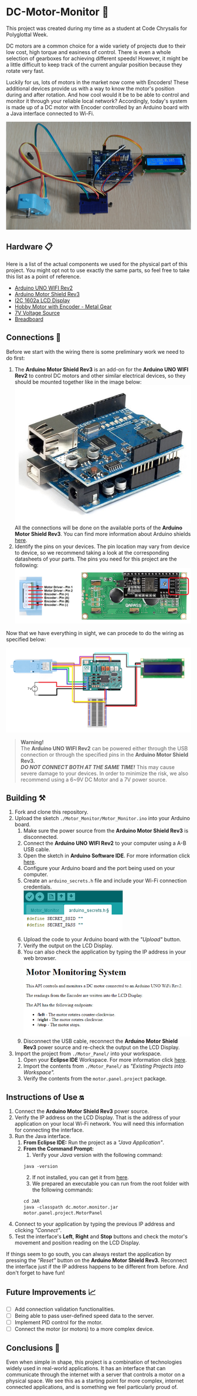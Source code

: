 # DC-Motor-Monitor 💽

This project was created during my time as a student at Code Chrysalis for Polyglottal Week.

DC motors are a common choice for a wide variety of projects due to their low cost, high torque and easiness of control. There is even a whole selection of gearboxes for achieving different speeds! However, it might be a little difficult to keep track of the current angular position because they rotate very fast. 

Luckily for us, lots of motors in the market now come with Encoders! These additional devices provide us with a way to know the motor's position during and after rotation. And how cool would it be to be able to control and monitor it through your reliable local network? Accordingly, today's system is made up of a DC motor with Encoder controlled by an Arduino board with a Java interface connected to Wi-Fi.

![Project Preview](./img/project-preview.jpg)

## Hardware 📋

Here is a list of the actual components we used for the physical part of this project. You might opt not to use exactly the same parts, so feel free to take this list as a point of reference.

- [Arduino UNO WIFI Rev2](https://store-usa.arduino.cc/collections/boards/products/arduino-uno-wifi-rev2)
- [Arduino Motor Shield Rev3](https://store-usa.arduino.cc/products/arduino-motor-shield-rev3)
- [I2C 1602a LCD Display](https://www.amazon.co.jp/-/en/SunFounder-Serial-Module-Display-Arduino/dp/B08X21LKP2)
- [Hobby Motor with Encoder - Metal Gear](https://www.sparkfun.com/products/16413)
- [7V Voltage Source](https://www.amazon.co.jp/gp/product/B0798JTWTD)
- [Breadboard](https://www.amazon.co.jp/gp/product/B06ZZSB77C/)

## Connections 🔗

Before we start with the wiring there is some preliminary work we need to do first:

1. The **Arduino Motor Shield Rev3** is an add-on for the **Arduino UNO WIFI Rev2** to control DC motors and other similar electrical devices, so they should be mounted together like in the image below:
![Arduino and Shield](./img/shield-connection-example.jpg)<br>
All the connections will be done on the available ports of the **Arduino Motor Shield Rev3**. You can find more information about Arduino shields [here](https://www.dummies.com/computers/arduino/an-overview-of-arduino-shields/).
2. Identify the pins on your devices. The pin location may vary from device to device, so we recommend taking a look at the corresponding datasheets of your parts. The pins you need for this project are the following:
![Devices Pin Layout](./img/devices-pin-layout.png)<br>

Now that we have everything in sight, we can procede to do the wiring as specified below:

![Connection Diagram](./img/connection-diagram.png)<br>

> **Warning!**<br>
The **Arduino UNO WIFI Rev2** can be powered either through the USB connection or through the specified pins in the **Arduino Motor Shield Rev3.<br>
*DO NOT CONNECT BOTH AT THE SAME TIME!*** This may cause severe damage to your devices. In order to minimize the risk, we also recommend using a 6~9V DC Motor and a 7V power source.
> 

## Building ⚒️

1. Fork and clone this repository.
2. Upload the sketch `./Motor_Monitor/Motor_Monitor.ino` into your Arduino board.
    1. Make sure the power source from the **Arduino Motor Shield Rev3** is disconnected.
    2. Connect the **Arduino UNO WIFI Rev2** to your computer using a A-B USB cable.
    3. Open the sketch in **Arduino Software IDE**. For more information click [here](https://www.arduino.cc/en/Guide).
    4. Configure your Arduino board and the port being used on your computer.
    5. Create an `arduino_secrets.h` file and include your Wi-Fi connection credentials.<br>
    ![Arduino Secrets](./img/arduino-secrets.png)<br>
    6. Upload the code to your Arduino board with the *"Upload"* button.
    7. Verify the output on the LCD Display.
    8. You can also check the application by typing the IP address in your web browser.<br>
    ![Monitor API](./img/motor-monitor-api.png)<br>
    9. Disconnect the USB cable, reconnect the **Arduino Motor Shield Rev3** power source and re-check the output on the LCD Display.
3. Import the project from `./Motor_Panel/` into your workspace.
    1. Open your **Eclipse IDE** Workspace. For more information click [here](https://www.eclipse.org/getting_started/).
    2. Import the contents from `./Motor_Panel/` as *"Existing Projects into Workspace".*
    3. Verify the contents from the `motor.panel.project` package.

## Instructions of Use 🔛

1. Connect the **Arduino Motor Shield Rev3** power source.
2. Verify the IP address on the LCD Display. That is the address of your application on your local Wi-Fi network. You will need this information for connecting the interface.
3. Run the Java interface.
    1. **From Eclipse IDE:** Run the project as a *"Java Application"*.
    2. **From the Command Prompt:**
        1. Verify your *Java* version with the following command:
          ```console
          java -version
          ```
        2. If not installed, you can get it from [here](https://www.oracle.com/java/technologies/downloads/).
        3. We prepared an executable you can run from the root folder with the following commands:
          ```console
          cd JAR
          java -classpath dc.motor.monitor.jar motor.panel.project.MotorPanel
          ```
4. Connect to your application by typing the previous IP address and clicking *"Connect"*.
5. Test the interface's **Left**, **Right** and **Stop** buttons and check the motor's movement and position reading on the LCD Display.

If things seem to go south, you can always restart the application by pressing the *"Reset"* button on the **Arduino Motor Shield Rev3.** Reconnect the interface just if the IP address happens to be different from before. And don't forget to have fun!

## Future Improvements 📈

- [ ]  Add connection validation functionalities.
- [ ]  Being able to pass user-defined speed data to the server.
- [ ]  Implement PID control for the motor.
- [ ]  Connect the motor (or motors) to a more complex device.

## Conclusions 📕

Even when simple in shape, this project is a combination of technologies widely used in real-world applications. It has an interface that can communicate through the internet with a server that controls a motor on a physical space. We see this as a starting point for more complex, internet connected applications, and is something we feel particularly proud of.